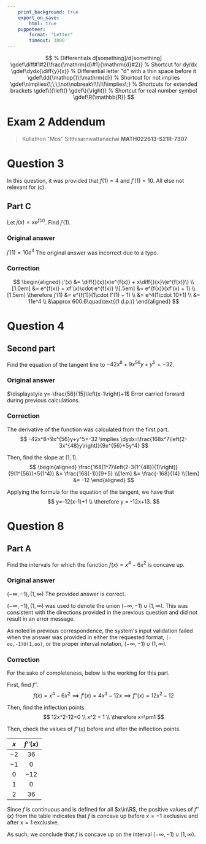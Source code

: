 ```yaml
---
    print_background: true
    export_on_save:
        html: true
    puppeteer:
        format: "Letter"
        timeout: 3000
---
```


$$
    % Differentials d[something]/d[something]
    \gdef\diff#1#2{\frac{\mathrm{d}#1}{\mathrm{d}#2}}
    % Shortcut for dy/dx
    \gdef\dydx{\diff{y}{x}}
    % Differential letter "d" with a thin space before it
    \gdef\dd{\mathop{}\!\mathrm{d}}
    % Shortcut for not implies
    \gdef\nimplies{\;\;\;\not\nobreak\!\!\!\!\implies\;}
    % Shortcuts for extended brackets
    \gdef\({\left(} \gdef\){\right)}
    % Shortcut for real number symbol
    \gdef\R{\mathbb{R}}
$$

# Exam 2 Addendum

> Kullathon "Mos" Sitthisarnwattanachai
> **MATH022613-S21R-7307**

# Question 3

In this question, it was provided that $f(1)=4$ and $f'(1)=10$. All else not relevant for \(c\).

## Part C
Let $j(x)=xe^{f(x)}$. Find $j'(1)$.

### Original answer
$\displaystyle j'(1)=10e^4$
The original answer was incorrect due to a typo.

### Correction
$$
\begin{aligned}
    j'(x) &= \diff{}{x}(x)e^{f(x)} + x\diff{}{x}\(e^{f(x)}\) \\[1.0em]
    &= e^{f(x)} + xf'(x)\cdot e^{f(x)} \\[.5em]
    &= e^{f(x)}(xf'(x) + 1) \\[1.5em]
    \therefore j'(1) &= e^{f(1)}(1\cdot f'(1) + 1) \\
    &= e^4(1\cdot 10+1) \\
    &= 11e^4 \\
    &\approx 600.6\quad\text{(1 d.p.)}
\end{aligned}
$$

# Question 4

## Second part
Find the equation of the tangent line to $-42x^8+9x^{56}y+y^5=-32$.

### Original answer
$\displaystyle y=-\frac{56}{15}\left(x-1\right)+1$
Error carried forward during previous calculations.

### Correction
The derivative of the function was calculated from the first part.
$$
-42x^8+9x^{56}y+y^5=-32 \implies \dydx=\frac{168x^7\left(2-3x^{48}y\right)}{9x^{56}+5y^4}
$$

Then, find the slope at $(1,1)$.
$$
\begin{aligned}
    \frac{168(1^7)\left(2-3(1^{48})(1)\right)}{9(1^{56})+5(1^4)} &= \frac{168(-1)}{9+5} \\[1em]
    &= \frac{-168}{14} \\[1em]
    &= -12
\end{aligned}
$$

Applying the formula for the equation of the tangent, we have that
$$
y=-12(x-1)+1 \\
\therefore y = -12x+13.
$$

# Question 8

## Part A
Find the intervals for which the function $f(x)=x^4-6x^2$ is concave up.

### Original answer
$(-\infty, -1), (1, \infty)$
The provided answer is correct.

$(-\infty, -1), (1, \infty)$ was used to denote the union $(-\infty, -1)\cup (1, \infty)$. This was consistent with the directions provided in the previous question and did not result in an error message.

As noted in previous correspondence, the system's input validation failed when the answer was provided in either the requested format, `(-oo,-1)U(1,oo)`, or the proper interval notation, $(-\infty, -1)\cup (1, \infty)$.

### Correction
For the sake of completeness, below is the working for this part.

First, find $f''$.
$$
f(x)=x^4-6x^2\implies f'(x)=4x^3-12x\implies f''(x)=12x^2-12
$$

Then, find the inflection points.
$$
12x^2-12=0 \\
x^2 = 1 \\
\therefore x=\pm1
$$

Then, check the values of $f''(x)$ before and after the inflection points.

<center>

|  $x$  | $f''(x)$ |
| :---: | :------: |
| $-2$  |   $36$   |
| $-1$  |   $0$    |
|  $0$  |  $-12$   |
|  $1$  |   $0$    |
|  $2$  |   $36$   |

</center>

Since $f$ is continuous and is defined for all $x\in\R$, the positive values of $f''(x)$ from the table indicates that $f$ is concave up before $x=-1$ exclusive and after $x=1$ exclusive.

As such, we conclude that $f$ is concave up on the interval $(-\infty, -1)\cup (1, \infty)$.

